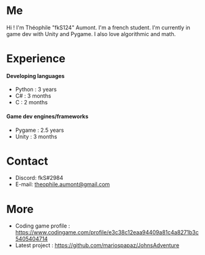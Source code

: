 # Me

Hi ! I'm Théophile "fkS124" Aumont. I'm a french student.
I'm currently in game dev with Unity and Pygame.
I also love algorithmic and math.

# Experience

#### Developing languages
- Python : 3 years
- C# : 3 months
- C : 2 months

#### Game dev engines/frameworks
- Pygame : 2.5 years
- Unity : 3 months

# Contact
- Discord: fkS#2984
- E-mail: theophile.aumont@gmail.com

# More
- Coding game profile : https://www.codingame.com/profile/e3c38c12eaa94409a81c4a8271b3c5405404714
- Latest project : https://github.com/mariospapaz/JohnsAdventure
